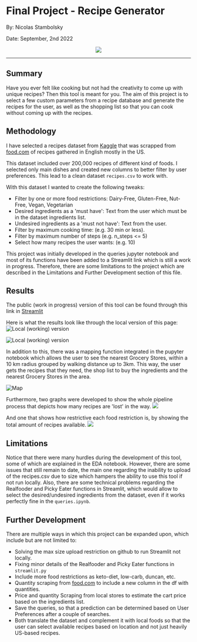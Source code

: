 # Final Project - Recipe Generator

By: Nicolas Stambolsky

Date: September, 2nd 2022
<p align="center">
<img src="https://media1.giphy.com/media/39hvy4FM5au6JXeXOu/giphy.gif"
</p>  

________________________________________________

## Summary
Have you ever felt like cooking but not had the creativity to come up with unique recipes? Then this tool is meant for you. The aim of this project is to select a few custom parameters from a recipe database and generate the recipes for the user, as well as the shopping list so that you can cook without coming up with the recipes. 

## Methodology
I have selected a recipes dataset from [Kaggle](https://www.kaggle.com/datasets/shuyangli94/food-com-recipes-and-user-interactions) that was scrapped from [food.com](https://www.food.com/) of recipes gathered in English mostly in the US.

This dataset included over 200,000 recipes of different kind of foods. I selected only main dishes and created new columns to better filter by user preferences. This lead to a clean dataset `recipes.csv` to work with.

With this dataset I wanted to create the following tweaks:
- Filter by one or more food restrictions: Dairy-Free, Gluten-Free, Nut-Free, Vegan, Vegetarian
- Desired ingredients as a 'must have': Text from the user which must be in the dataset ingredients list.
- Undesired ingredients as a 'must not have': Text from the user.
- Filter by maximum cooking time: (e.g. 30 min or less).
- Filter by maximum number of steps (e.g. n_steps <= 5)
- Select how many recipes the user wants: (e.g. 10)

This project was initially developed in the queries jupyter notebook and most of its functions have been added to a Streamlit link which is still a work in progress. Therefore, there are some limitations to the project which are described in the Limitations and Further Development section of this file.


## Results
The public (work in progress) version of this tool can be found through this link in [Streamlit](https://nico-stan-recipes-streamlitstreamlit-rv1vwn.streamlitapp.com/) 

Here is what the results look like through the local version of this page:
![Local (working) version](https://github.com/nico-stan/recipes/blob/main/images/1.png)

![Local (working) version](https://github.com/nico-stan/recipes/blob/main/images/2.png)

In addition to this, there was a mapping function integrated in the pupyter notebook which allows the user to see the nearest Grocery Stores, within a 10 km radius grouped by walking distance up to 3km. This way, the user gets the recipes that they need, the shop list to buy the ingredients and the nearest Grocery Stores in the area.

![Map](https://github.com/nico-stan/recipes/blob/main/images/Map.png)

Furthermore, two graphs were developed to show the whole pipeline process that depicts how many recipes are 'lost' in the way. 
![](https://github.com/nico-stan/recipes/blob/main/images/Pipeline.png)

And one that shows how restrictive each food restriction is, by showing the total amount of recipes available.
![](https://github.com/nico-stan/recipes/blob/main/images/Restrictions.png)

## Limitations
Notice that there were many hurdles during the development of this tool, some of which are explained in the EDA notebook. However, there are some issues that still remain to date, the main one regarding the inability to upload of the recipes.csv due to size which hampers the ability to use this tool if not run locally. Also, there are some technical problems regarding the Realfooder and Picky Eater functions in Streamlit, which would allow to select the desired/undesired ingredients from the dataset, even if it works perfectly fine in the `queries.ipynb`.

## Further Development
There are multiple ways in which this project can be expanded upon, which include but are not limited to:
- Solving the max size upload restriction on github to run Streamlit not locally.
- Fixing minor details of the Realfooder and Picky Eater functions in `streamlit.py`
- Include more food restrictions as keto-diet, low-carb, duncan, etc.
- Quantity scraping from [food.com](https://www.food.com/) to include a new column in the df with quantities.
- Price and quantity Scraping from local stores to estimate the cart price based on the ingredients list.
- Save the queries, so that a prediction can be determined based on User Preferences after a couple of searches.
- Both translate the dataset and complement it with local foods so that the user can select available recipes based on location and not just heavily US-based recipes.
